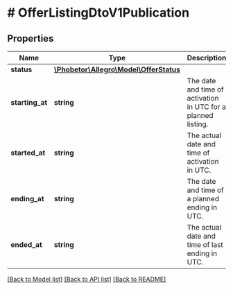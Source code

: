 # # OfferListingDtoV1Publication

## Properties

Name | Type | Description | Notes
------------ | ------------- | ------------- | -------------
**status** | [**\Phobetor\Allegro\Model\OfferStatus**](OfferStatus.md) |  | [optional]
**starting_at** | **string** | The date and time of activation in UTC for a planned listing. | [optional]
**started_at** | **string** | The actual date and time of activation in UTC. | [optional]
**ending_at** | **string** | The date and time of a planned ending in UTC. | [optional]
**ended_at** | **string** | The actual date and time of last ending in UTC. | [optional]

[[Back to Model list]](../../README.md#models) [[Back to API list]](../../README.md#endpoints) [[Back to README]](../../README.md)
